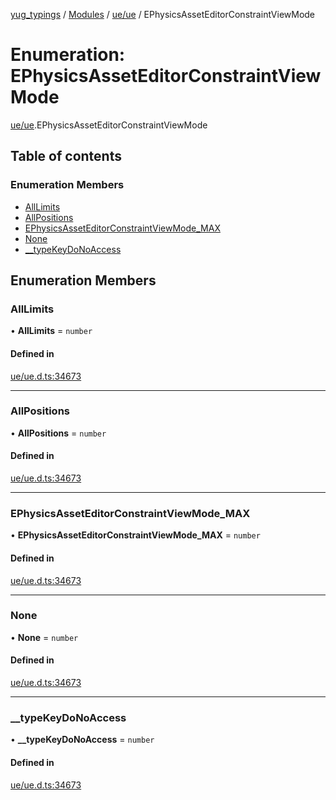 [yug_typings](../README.md) / [Modules](../modules.md) / [ue/ue](../modules/ue_ue.md) / EPhysicsAssetEditorConstraintViewMode

# Enumeration: EPhysicsAssetEditorConstraintViewMode

[ue/ue](../modules/ue_ue.md).EPhysicsAssetEditorConstraintViewMode

## Table of contents

### Enumeration Members

- [AllLimits](ue_ue.EPhysicsAssetEditorConstraintViewMode.md#alllimits)
- [AllPositions](ue_ue.EPhysicsAssetEditorConstraintViewMode.md#allpositions)
- [EPhysicsAssetEditorConstraintViewMode\_MAX](ue_ue.EPhysicsAssetEditorConstraintViewMode.md#ephysicsasseteditorconstraintviewmode_max)
- [None](ue_ue.EPhysicsAssetEditorConstraintViewMode.md#none)
- [\_\_typeKeyDoNoAccess](ue_ue.EPhysicsAssetEditorConstraintViewMode.md#__typekeydonoaccess)

## Enumeration Members

### AllLimits

• **AllLimits** = `number`

#### Defined in

[ue/ue.d.ts:34673](https://github.com/YugMetaverse/yug_typings/blob/25cad34/ue/ue.d.ts#L34673)

___

### AllPositions

• **AllPositions** = `number`

#### Defined in

[ue/ue.d.ts:34673](https://github.com/YugMetaverse/yug_typings/blob/25cad34/ue/ue.d.ts#L34673)

___

### EPhysicsAssetEditorConstraintViewMode\_MAX

• **EPhysicsAssetEditorConstraintViewMode\_MAX** = `number`

#### Defined in

[ue/ue.d.ts:34673](https://github.com/YugMetaverse/yug_typings/blob/25cad34/ue/ue.d.ts#L34673)

___

### None

• **None** = `number`

#### Defined in

[ue/ue.d.ts:34673](https://github.com/YugMetaverse/yug_typings/blob/25cad34/ue/ue.d.ts#L34673)

___

### \_\_typeKeyDoNoAccess

• **\_\_typeKeyDoNoAccess** = `number`

#### Defined in

[ue/ue.d.ts:34673](https://github.com/YugMetaverse/yug_typings/blob/25cad34/ue/ue.d.ts#L34673)
